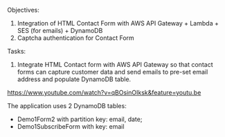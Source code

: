 Objectives:

1. Integration of HTML Contact Form with AWS API Gateway + Lambda + SES (for emails) + DynamoDB
2. Captcha authentication for Contact Form

Tasks:

1. Integrate HTML Contact form with AWS API Gateway so that contact forms can capture customer data and send emails to pre-set email address and populate DynamoDB table. 

https://www.youtube.com/watch?v=qBOsinOIksk&feature=youtu.be

The application uses 2 DynamoDB tables:
- Demo1Form2 with partition key: email, date;
- Demo1SubscribeForm with key: email

